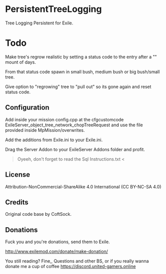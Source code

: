 # PersistentTreeLogging
Tree Logging Persistent for Exile.

# Todo
Make tree's regrow realistic by setting a status code to the entry after a "" mount of days. 

From that status code spawn in small bush, medium bush or big bush/small tree.

Give option to "regrowing" tree to "pull out" so its gone again and reset status code.

## Configuration

Add inside your mission config.cpp at the cfgcustomcode ExileServer_object_tree_network_chopTreeRequest and use the file provided inside MpMission/overwrites.

Add the additions from Exile.ini to your Exile.ini.

Drag the Server Addon to your ExileServer Addons folder and profit.

> Oyeeh, don't forget to read the Sql Instructions.txt <

## License
Attribution-NonCommercial-ShareAlike 4.0 International (CC BY-NC-SA 4.0)
## Credits
Original code base by CoftSock.

## Donations

Fuck you and you're donations, send them to Exile.

http://www.exilemod.com/donate/make-donation/


You still reading? Fine,, Questions and other BS, or if you really wanna donate me a cup of coffee https://discord.united-gamers.online
